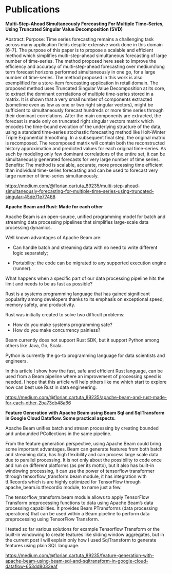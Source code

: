 # Publications
**Multi-Step-Ahead Simultaneously Forecasting For
Multiple Time-Series, Using Truncated Singular Value
Decomposition (SVD)**

Abstract:
Purpose: Time series forecasting remains a challenging task across many application fields despite extensive work done in this domain [6–7]. The purpose of this paper is to propose a scalable and efficient method which simplifies multi-step-ahead simultaneous forecasting of large number of time-series. The method proposed here seek to improve the efficiency and
accuracy of multi-step-ahead forecasting over medium/long term forecast horizons performed simultaneously in one go, for a large number of time-series. The method proposed in this work is also exemplified for a store-item forecasting application in retail domain.
The proposed method uses Truncated Singular Value Decomposition at its core, to extract the dominant correlations of multiple time-series stored in a matrix. It is shown that a very small number of components extracted (sometime even as low as one or two right singular vectors), might be sufficient to simultaneously forecast hundreds or more time series through their dominant correlations. After the main components are extracted, the forecast is made only on truncated right singular vectors matrix which encodes the time-bound evolution of the underlying structure of the data, using a standard time-series stochastic forecasting method like Holt-Winter Triple Exponential Smoothing. In a subsequent final step, the original matrix is recomposed. The recomposed matrix will contain both the reconstructed history approximation and predicted values for each original time-series. As such by modeling only few dominant correlations of the entire set, it can be simultaneously generated forecasts for very large number of time series.
Benefits: The method is scalable, accurate, more processing time efficient than individual time-series forecasting and can be used to forecast very large number of time-series simultaneously.

https://medium.com/@florian.cartuta_89235/multi-step-ahead-simultaneously-forecasting-for-multiple-time-series-using-truncated-singular-45de71e77468

**Apache Beam and Rust: Made for each other**

Apache Beam is an open-source, unified programming model for batch and streaming data processing pipelines that simplifies large-scale data processing dynamics.

Well known advantages of Apache Beam are:

- Can handle batch and streaming data with no need to write different logic separately;

- Portability: the code can be migrated to any supported execution engine (runner).

What happens when a specific part of our data processing pipeline hits the limit and needs to be as fast as possible?

Rust is a systems programming language that has gained significant popularity among developers thanks to its emphasis on exceptional speed, memory safety, and productivity.

Rust was initially created to solve two difficult problems:
- How do you make systems programming safe?
- How do you make concurrency painless?

Beam currently does not support Rust SDK, but it support Python among others like Java, Go, Scala.

Python is currently the go-to programming language for data scientists and engineers.

In this article I show how the fast, safe and efficient Rust language, can be used from a Beam pipeline where an improvement of processing speed is needed. I hope that this article will help others like me which start to explore how can best use Rust in data engineering.

https://medium.com/@florian.cartuta_89235/apache-beam-and-rust-made-for-each-other-2ba73eb48a66

**Feature Generation with Apache Beam using Beam Sql and SqlTransform in Google Cloud Dataflow. Some practical aspects.**

Apache Beam unifies batch and stream processing by creating bounded and unbounded PCollections in the same pipeline.

From the feature generation perspective, using Apache Beam could bring some important advantages. Beam can generate features from both batch and streaming data, has high flexibility and can process large scale data due to parallel processing. It is not only about the possibility to code once and run on different platforms (as per its motto), but it also has built-in windowing processing, it can use the power of tensorflow transformer through tensorflow_transform.beam module, it has integration with tf.Records which is are highly optimized for TensorFlow through apache_beam.io.tfrecordio module, to name just a few.

The tensorflow_transform.beam module allows to apply TensorFlow Transform preprocessing functions to data using Apache Beam’s data processing capabilities. It provides Beam PTransforms (data processing operations) that can be used within a Beam pipeline to perform data preprocessing using TensorFlow Transform.

I tested so far various solutions for example Tensorflow Transform or the built-in windowing to create features like sliding window aggregates, but in the current post I will explain only how I used SqlTransform to generate features using plain SQL language. 

https://medium.com/@florian.cartuta_89235/feature-generation-with-apache-beam-using-beam-sql-and-sqltransform-in-google-cloud-dataflow-653dd8033eaf
